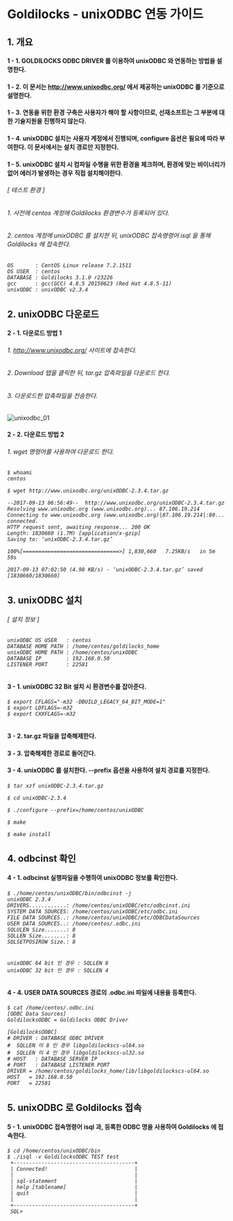 # Goldilocks - unixODBC 연동 가이드

## 1. 개요

#### 1 - 1. GOLDILOCKS ODBC DRIVER 를 이용하여 unixODBC 와 연동하는 방법을 설명한다.

#### 1 - 2. 이 문서는 http://www.unixodbc.org/ 에서 제공하는 unixODBC 를 기준으로 설명한다.

#### 1 - 3. 연동을 위한 환경 구축은 사용자가 해야 할 사항이므로, 선재소프트는 그 부분에 대한 기술지원을 진행하지 않는다.

#### 1 - 4. unixODBC 설치는 사용자 계정에서 진행되며, configure 옵션은 필요에 따라 부여한다. 이 문서에서는 설치 경로만 지정한다.

#### 1 - 5. unixODBC 설치 시 컴파일 수행을 위한 환경을 체크하며, 환경에 맞는 바이너리가 없어 에러가 발생하는 경우 직접 설치해야한다.

###### [ 테스트 환경 ]

###### 1. 사전에 centos 계정에 Goldilocks 환경변수가 등록되어 있다.

###### 2. centos 계정에 unixODBC 를 설치한 뒤, unixODBC 접속명령어 isql 을 통해 Goldilocks 에 접속한다.

<h6>

    OS       : CentOS Linux release 7.2.1511
    OS USER  : centos
    DATABASE : Goldilocks 3.1.0 r23226
    gcc      : gcc(GCC) 4.8.5 20150623 (Red Hat 4.8.5-11)
    unixODBC : unixODBC v2.3.4

</h6>

## 2. unixODBC 다운로드

#### 2 - 1. 다운로드 방법 1

###### 1. http://www.unixodbc.org/ 사이트에 접속한다.

###### 2. Download 탭을 클릭한 뒤, tar.gz 압축파일을 다운로드 한다.

###### 3. 다운로드한 압축파일을 전송한다.

![unixodbc_01](https://user-images.githubusercontent.com/9734988/33422347-be724928-d5f8-11e7-842b-c71ca64deba9.jpg)

#### 2 - 2. 다운로드 방법 2

###### 1. wget 명령어를 사용하여 다운로드 한다.

<h6>

    $ whoami
    centos

    $ wget http://www.unixodbc.org/unixODBC-2.3.4.tar.gz

    --2017-09-13 06:56:49--  http://www.unixodbc.org/unixODBC-2.3.4.tar.gz
    Resolving www.unixodbc.org (www.unixodbc.org)... 87.106.19.214
    Connecting to www.unixodbc.org (www.unixodbc.org)|87.106.19.214|:80... connected.
    HTTP request sent, awaiting response... 200 OK
    Length: 1830660 (1.7M) [application/x-gzip]
    Saving to: ‘unixODBC-2.3.4.tar.gz’

    100%[===============================>] 1,830,660   7.25KB/s   in 5m 59s

    2017-09-13 07:02:50 (4.98 KB/s) - ‘unixODBC-2.3.4.tar.gz’ saved [1830660/1830660]

</h6>

## 3. unixODBC 설치

###### [ 설치 정보 ]

<h6>

    unixODBC OS USER   : centos
    DATABASE HOME PATH : /home/centos/goldilocks_home
    unixODBC HOME PATH : /home/centos/unixODBC
    DATABASE IP        : 192.168.0.50
    LISTENER PORT      : 22581

</h6>

#### 3 - 1. unixODBC 32 Bit 설치 시 환경변수를 잡아준다.

<h6>

    $ export CFLAGS="-m32 -DBUILD_LEGACY_64_BIT_MODE=1"
    $ export LDFLAGS=-m32
    $ export CXXFLAGS=-m32

</h6>

#### 3 - 2. tar.gz 파일을 압축해제한다.

#### 3 - 3. 압축해제한 경로로 들어간다.

#### 3 - 4. unixODBC 를 설치한다. --prefix 옵션을 사용하여 설치 경로를 지정한다.

<h6>

    $ tar xzf unixODBC-2.3.4.tar.gz

    $ cd unixODBC-2.3.4

    $ ./configure --prefix=/home/centos/unixODBC

    $ make

    $ make install

</h6>

## 4. odbcinst 확인

#### 4 - 1. odbcinst 실행파일을 수행하여 unixODBC 정보를 확인한다.

<h6>

    $ ./home/centos/unixODBC/bin/odbcinst -j
    unixODBC 2.3.4
    DRIVERS............: /home/centos/unixODBC/etc/odbcinst.ini
    SYSTEM DATA SOURCES: /home/centos/unixODBC/etc/odbc.ini
    FILE DATA SOURCES..: /home/centos/unixODBC/etc/ODBCDataSources
    USER DATA SOURCES..: /home/centos/.odbc.ini
    SQLULEN Size.......: 8
    SQLLEN Size........: 8
    SQLSETPOSIROW Size.: 8

</h6>

<h6>

    unixODBC 64 bit 인 경우 : SQLLEN 8
    unixODBC 32 bit 인 경우 : SQLLEN 4

</h6>

#### 4 - 4. USER DATA SOURCES 경로의 .odbc.ini 파일에 내용을 등록한다.

<h6>

    $ cat /home/centos/.odbc.ini
    [ODBC Data Sources]
    GoldilocksODBC = Goldilocks ODBC Driver

    [GoldilocksODBC]
    # DRIVER : DATABASE ODBC DRIVER
    #  SQLLEN 이 8 인 경우 libgoldilockscs-ul64.so
    #  SQLLEN 이 4 인 경우 libgoldilockscs-ul32.so
    # HOST   : DATABASE SERVER IP
    # PORT   : DATABASE LISTENER PORT
    DRIVER = /home/centos/goldilocks_home/lib/libgoldilockscs-ul64.so
    HOST   = 192.168.0.50
    PORT   = 22581

</h6>

## 5. unixODBC 로 Goldilocks 접속

#### 5 - 1. unixODBC 접속명령어 isql 과, 등록한 ODBC 명을 사용하여 Goldilocks 에 접속한다.

<h6>

    $ cd /home/centos/unixODBC/bin
    $ ./isql -v GoldilocksODBC TEST test
     +---------------------------------------+
     | Connected!                            |
     |                                       |
     | sql-statement                         |
     | help [tablename]                      |
     | quit                                  |
     |                                       |
     +---------------------------------------+
     SQL>

</h6>
